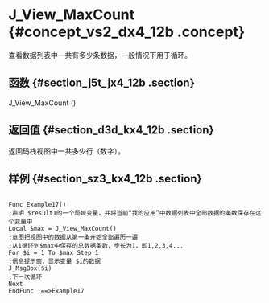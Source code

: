 # J\_View\_MaxCount {#concept_vs2_dx4_12b .concept}

查看数据列表中一共有多少条数据，一般情况下用于循环。

## 函数 {#section_j5t_jx4_12b .section}

J\_View\_MaxCount \(\)

## 返回值 {#section_d3d_kx4_12b .section}

返回码栈视图中一共多少行（数字）。

## 样例 {#section_sz3_kx4_12b .section}

```

Func Example17()
;声明 $result1的一个局域变量，并将当前“我的应用”中数据列表中全部数据的条数保存在这个变量中
Local $max = J_View_MaxCount()
;意图把视图中的数据从第一条开始全部遍历一遍
;从1循环到$max中保存的总数据条数，步长为1，即1,2,3,4...
For $i = 1 To $max Step 1
;信息提示窗，显示变量 $i的数据
J_MsgBox($i)
;下一次循环
Next
EndFunc ;==>Example17
```

